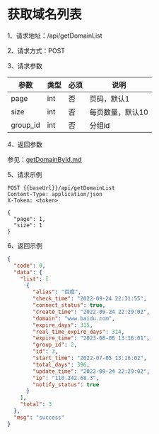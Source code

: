 # 获取域名列表

1、请求地址：/api/getDomainList

2、请求方式：POST

3、请求参数

| 参数  | 类型   | 必须 | 说明 |
| -| - | - | - |
|page | int | 否 | 页码，默认1
|size | int | 否 | 每页数量，默认10
|group_id | int | 否 | 分组id

4、返回参数

参见：[getDomainById.md](/domain/getDomainById.md)

5、请求示例

```
POST {{baseUrl}}/api/getDomainList
Content-Type: application/json
X-Token: <token>

{
  "page": 1,
  "size": 1
}
```

6、返回示例

```json
{
  "code": 0,
  "data": {
    "list": [
      {
        "alias": "百度",
        "check_time": "2022-09-24 22:31:55",
        "connect_status": true,
        "create_time": "2022-09-24 22:29:02",
        "domain": "www.baidu.com",
        "expire_days": 315,
        "real_time_expire_days": 314,
        "expire_time": "2023-08-06 13:16:01",
        "group_id": 2,
        "id": 3,
        "start_time": "2022-07-05 13:16:02",
        "total_days": 396,
        "update_time": "2022-09-24 22:29:02",
        "ip": "110.242.68.3",
        "notify_status": true
      }
    ],
    "total": 3
  },
  "msg": "success"
}
```

